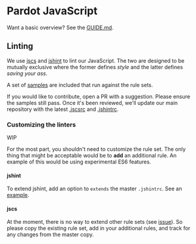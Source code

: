 # Pardot JavaScript

Want a basic overview? See the [GUIDE.md](GUIDE).

## Linting

We use [jscs](http://jscs.info/) and [jshint](http://jshint.com") to lint our
JavaScript. The two are designed to be mutually exclusive where the former
defines *style* and the latter defines *saving your ass*.

A set of [samples](samples) are included that run against the rule sets.

If you would like to contribute, open a PR with a suggestion. Please ensure the
samples still pass. Once it's been reviewed, we'll update our main repository
with the latest [.jscsrc](.jscsrc) and [.jshintrc](.jshintrc).

### Customizing the linters

WIP

For the most part, you shouldn't need to customize the rule set. The only thing
that might be acceptable would be to **add** an additional rule. An example of this
would be using experimental ES6 features.

#### jshint

To extend jshint, add an option to `extends` the master `.jshintrc`. See an
[example](./samples/es6/.jshintrc).

#### jscs

At the moment, there is no way to extend other rule sets (see
[issue](https://github.com/jscs-dev/node-jscs/issues/109)). So please copy the
existing rule set, add in your additional rules, and track for any changes from
the master copy.
